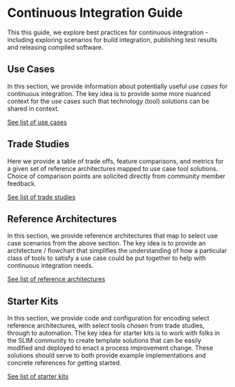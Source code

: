 # Continuous Integration Guide

This this guide, we explore best practices for continuous integration - including exploring scenarios for build integration, publishing test results and releasing compiled software.

## Use Cases

In this section, we provide information about potentially useful *use cases* for continuous integration. The key idea is to provide some more nuanced context for the use cases such that technology (tool) solutions can be shared in context. 

[See list of use cases](use-cases/README.md)

## Trade Studies

Here we provide a table of trade offs, feature comparisons, and metrics for a given set of reference architectures mapped to use case tool solutions. Choice of comparison points are solicited directly from community member feedback.

[See list of trade studies](trade-studies/README.md)

## Reference Architectures

In this section, we provide reference architectures that map to select use case scenarios from the above section. The key idea is to provide an architecture / flowchart that simplifies the understanding of how a particular class of tools to satisfy a use case could be put together to help with continuous integration needs. 

[See list of reference architectures](reference-architectures/README.md)

## Starter Kits

In this section, we provide code and configuration for encoding select reference architectures, with select tools chosen from trade studies, through to automation. The key idea for starter kits is to work with folks in the SLIM community to create template solutions that can be easily modified and deployed to enact a process improvement change. These solutions should serve to both provide example implementations and concrete references for getting started. 

[See list of starter kits](starter-kits/README.md)
